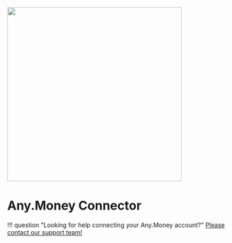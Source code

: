<img src="https://static.openfintech.io/payment_providers/anymoney/logo.svg?w=400" width="400px" >

# Any.Money Connector

!!! question "Looking for help connecting your Any.Money account?"
    [Please contact our support team!](mailto:support@paycore.io)